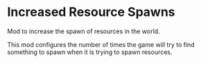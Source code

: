 # Increased Resource Spawns
Mod to increase the spawn of resources in the world.

This mod configures the number of times the game will try to find something to spawn when it is trying to spawn resources.